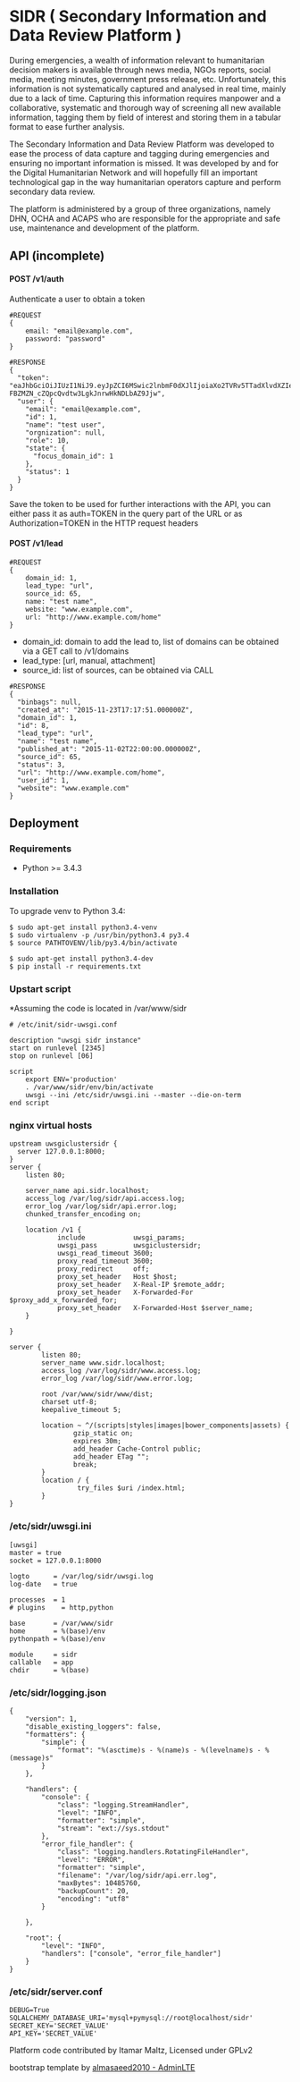 # SIDR ( Secondary Information and Data Review Platform )


During emergencies, a wealth of information relevant to humanitarian decision makers is available through news media, NGOs reports, social media, meeting minutes, government press release, etc. Unfortunately, this information is not systematically captured and analysed in real time, mainly due to a lack of time. Capturing this information requires manpower and a collaborative, systematic and thorough way of screening all new available information, tagging them by field of interest and storing them in a tabular format to ease further analysis.

The Secondary Information and Data Review Platform was developed to ease the process of data capture and tagging during emergencies and ensuring no important information is missed. It was developed by and for the Digital Humanitarian Network and will hopefully fill an important technological gap in the way humanitarian operators capture and perform secondary data review.

The platform is administered by a group of three organizations, namely DHN, OCHA and ACAPS who are responsible for the appropriate and safe use, maintenance and development of the platform.

## API (incomplete) ##
#### POST /v1/auth ####

Authenticate a user to obtain a token
```
#REQUEST
{
	email: "email@example.com",
	password: "password"
}
```
```
#RESPONSE
{
  "token": "eaJhbGciOiJIUzI1NiJ9.eyJpZCI6MSwic2lnbmF0dXJlIjoiaXo2TVRv5TTadXlvdXZIenQ1QnFEVWJxeG9LODRmYkpvQ0hZWjN1enprbW93WUFFTFVFYnlpa1IyU2xXZVVLZCJ9.gELjr-FBZMZN_cZQpcQvdtw3LgkJnrwHkNDLbAZ9Jjw",
  "user": {
    "email": "email@example.com",
    "id": 1,
    "name": "test user",
    "orgnization": null,
    "role": 10,
    "state": {
      "focus_domain_id": 1
    },
    "status": 1
  }
}
```
Save the token to be used for further interactions with the API, you can either pass it as auth=TOKEN in the query part of the URL or as Authorization=TOKEN in the HTTP request headers

#### POST /v1/lead ####
```
#REQUEST
{
	domain_id: 1,
	lead_type: "url",
	source_id: 65,
	name: "test name",
	website: "www.example.com",
	url: "http://www.example.com/home"
}
```
- domain_id: domain to add the lead to, list of domains can be obtained via a GET call to /v1/domains
- lead_type: [url, manual, attachment]
- source_id: list of sources, can be obtained via CALL
```
#RESPONSE
{
  "binbags": null,
  "created_at": "2015-11-23T17:17:51.000000Z",
  "domain_id": 1,
  "id": 8,
  "lead_type": "url",
  "name": "test name",
  "published_at": "2015-11-02T22:00:00.000000Z",
  "source_id": 65,
  "status": 3,
  "url": "http://www.example.com/home",
  "user_id": 1,
  "website": "www.example.com"
}
```


## Deployment ##

### Requirements ###
- Python >= 3.4.3

### Installation ###

To upgrade venv to Python 3.4:

```
$ sudo apt-get install python3.4-venv
$ sudo virtualenv -p /usr/bin/python3.4 py3.4
$ source PATHTOVENV/lib/py3.4/bin/activate
```

```
$ sudo apt-get install python3.4-dev
$ pip install -r requirements.txt
```

### Upstart script ###
*Assuming the code is located in /var/www/sidr

```
# /etc/init/sidr-uwsgi.conf

description "uwsgi sidr instance"
start on runlevel [2345]
stop on runlevel [06]

script
	export ENV='production'
  	. /var/www/sidr/env/bin/activate
	uwsgi --ini /etc/sidr/uwsgi.ini --master --die-on-term
end script
```

### nginx virtual hosts ###
```
upstream uwsgiclustersidr {
  server 127.0.0.1:8000;
}
server {
    listen 80;

    server_name api.sidr.localhost;
    access_log /var/log/sidr/api.access.log;
    error_log /var/log/sidr/api.error.log;
    chunked_transfer_encoding on;

    location /v1 {
            include            uwsgi_params;
            uwsgi_pass         uwsgiclustersidr;
            uwsgi_read_timeout 3600;
            proxy_read_timeout 3600;
            proxy_redirect     off;
            proxy_set_header   Host $host;
            proxy_set_header   X-Real-IP $remote_addr;
            proxy_set_header   X-Forwarded-For $proxy_add_x_forwarded_for;
            proxy_set_header   X-Forwarded-Host $server_name;
    }

}
```
```
server {
        listen 80;
        server_name www.sidr.localhost;
        access_log /var/log/sidr/www.access.log;
        error_log /var/log/sidr/www.error.log;

        root /var/www/sidr/www/dist;
        charset utf-8;
        keepalive_timeout 5;

        location ~ ^/(scripts|styles|images|bower_components|assets) {
                gzip_static on;
                expires 30m;
                add_header Cache-Control public;
                add_header ETag "";
                break;
        }
        location / {
                 try_files $uri /index.html;
        }
}
```
### /etc/sidr/uwsgi.ini ###
```
[uwsgi]
master = true
socket = 127.0.0.1:8000

logto      = /var/log/sidr/uwsgi.log
log-date   = true

processes  = 1
# plugins    = http,python

base       = /var/www/sidr
home       = %(base)/env
pythonpath = %(base)/env

module     = sidr
callable   = app
chdir      = %(base)

```
### /etc/sidr/logging.json ###
```
{
    "version": 1,
    "disable_existing_loggers": false,
    "formatters": {
        "simple": {
            "format": "%(asctime)s - %(name)s - %(levelname)s - %(message)s"
        }
    },

    "handlers": {
        "console": {
            "class": "logging.StreamHandler",
            "level": "INFO",
            "formatter": "simple",
            "stream": "ext://sys.stdout"
        },
        "error_file_handler": {
            "class": "logging.handlers.RotatingFileHandler",
            "level": "ERROR",
            "formatter": "simple",
            "filename": "/var/log/sidr/api.err.log",
            "maxBytes": 10485760,
            "backupCount": 20,
            "encoding": "utf8"
        }

    },

    "root": {
        "level": "INFO",
        "handlers": ["console", "error_file_handler"]
    }
}
```
### /etc/sidr/server.conf ###
```
DEBUG=True
SQLALCHEMY_DATABASE_URI='mysql+pymysql://root@localhost/sidr'
SECRET_KEY='SECRET_VALUE'
API_KEY='SECRET_VALUE'
```


Platform code contributed by Itamar Maltz, Licensed under GPLv2

bootstrap template by [almasaeed2010 - AdminLTE](https://github.com/almasaeed2010/AdminLTE)
